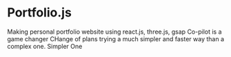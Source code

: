 # Portfolio.js
Making personal portfolio website using react.js, three.js, gsap 
Co-pilot is a game changer
CHange of plans trying a much simpler and faster way than a complex one.
Simpler One
